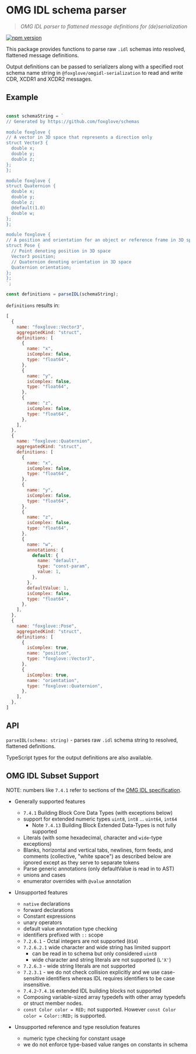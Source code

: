 # OMG IDL schema parser

> _OMG IDL parser to flattened message definitions for (de)serialization_

[![npm version](https://img.shields.io/npm/v/@foxglove/omgidl-parser.svg?style=flat)](https://www.npmjs.com/package/@foxglove/omgidl-parser)

This package provides functions to parse raw `.idl` schemas into resolved, flattened message definitions.

Output definitions can be passed to serializers along with a specified root schema name string in `@foxglove/omgidl-serialization` to read and write CDR, XCDR1 and XCDR2 messages.

## Example

```TypeScript

const schemaString = `
// Generated by https://github.com/foxglove/schemas

module foxglove {
// A vector in 3D space that represents a direction only
struct Vector3 {
  double x;
  double y;
  double z;
};
};

module foxglove {
struct Quaternion {
  double x;
  double y;
  double z;
  @default(1.0)
  double w;
};
};

module foxglove {
// A position and orientation for an object or reference frame in 3D space
struct Pose {
  // Point denoting position in 3D space
  Vector3 position;
  // Quaternion denoting orientation in 3D space
  Quaternion orientation;
};
};
`;

const definitions = parseIDL(schemaString);
```

`definitions` results in:

```JavaScript
[
  {
    name: "foxglove::Vector3",
    aggregatedKind: "struct",
    definitions: [
      {
        name: "x",
        isComplex: false,
        type: "float64",
      },
      {
        name: "y",
        isComplex: false,
        type: "float64",
      },
      {
        name: "z",
        isComplex: false,
        type: "float64",
      },
    ],
  },
  {
    name: "foxglove::Quaternion",
    aggregatedKind: "struct",
    definitions: [
      {
        name: "x",
        isComplex: false,
        type: "float64",
      },
      {
        name: "y",
        isComplex: false,
        type: "float64",
      },
      {
        name: "z",
        isComplex: false,
        type: "float64",
      },
      {
        name: "w",
        annotations: {
          default: {
            name: "default",
            type: "const-param",
            value: 1,
          },
        },
        defaultValue: 1,
        isComplex: false,
        type: "float64",
      },
    ],
  },
  {
    name: "foxglove::Pose",
    aggregatedKind: "struct",
    definitions: [
      {
        isComplex: true,
        name: "position",
        type: "foxglove::Vector3",
      },
      {
        isComplex: true,
        name: "orientation",
        type: "foxglove::Quaternion",
      },
    ],
  },
]
```

## API

`parseIDL(schema: string)` - parses raw `.idl` schema string to resolved, flattened definitions.

TypeScript types for the output definitions are also available.

## OMG IDL Subset Support

NOTE: numbers like `7.4.1` refer to sections of the [OMG IDL specification](https://www.omg.org/spec/IDL/4.2/PDF).

- Generally supported features

  - `7.4.1` Building Block Core Data Types (with exceptions below)
  - support for extended numeric types `uint8`, `int8` ... `uint64`, `int64`
    - Note `7.4.13` Building Block Extended Data-Types is not fully supported
  - Literals (with some hexadecimal, character and `wide`-type exceptions)
  - Blanks, horizontal and vertical tabs, newlines, form feeds, and comments (collective, "white space") as described below are ignored except as they serve to separate tokens
  - Parse generic annotations (only defaultValue is read in to AST)
  - unions and cases
  - enumerator overrides with `@value` annotation

- Unsupported features

  - `native` declarations
  - forward declarations
  - Constant expressions
  - unary operators
  - default value annotation type checking
  - identifiers prefixed with `::` scope
  - `7.2.6.1` - Octal integers are not supported (`014`)
  - `7.2.6.2.1` wide character and wide string has limited support
    - can be read in to schema but only considered `uint8`
    - wide character and string literals are not supported (`L'X'`)
  - `7.2.6.3` - wide string literals are not supported
  - `7.2.3.1` - we do not check collision explicitly and we use case-sensitive identifiers whereas IDL requires identifiers to be case insensitive.
  - `7.4.2`-`7.4.16` extended IDL building blocks not supported
  - Composing variable-sized array typedefs with other array typedefs or struct member nodes.
  - `const Color color = RED;` not supported. However `const Color color = Color::RED;` is supported.

- Unsupported reference and type resolution features
  - numeric type checking for constant usage
  - we do not enforce type-based value ranges on constants in schema
